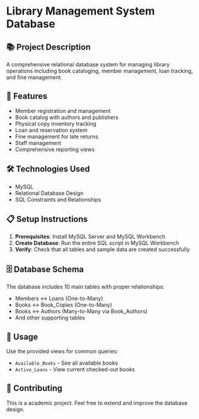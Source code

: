 # Library Management System Database

## 📚 Project Description
A comprehensive relational database system for managing library operations including book cataloging, member management, loan tracking, and fine management.

## 🚀 Features
- Member registration and management
- Book catalog with authors and publishers
- Physical copy inventory tracking
- Loan and reservation system
- Fine management for late returns
- Staff management
- Comprehensive reporting views

## 🛠️ Technologies Used
- MySQL
- Relational Database Design
- SQL Constraints and Relationships

## 📋 Setup Instructions

1. **Prerequisites**: Install MySQL Server and MySQL Workbench
2. **Create Database**: Run the entire SQL script in MySQL Workbench
3. **Verify**: Check that all tables and sample data are created successfully

## 🗄️ Database Schema
The database includes 10 main tables with proper relationships:
- Members ↔ Loans (One-to-Many)
- Books ↔ Book_Copies (One-to-Many)
- Books ↔ Authors (Many-to-Many via Book_Authors)
- And other supporting tables

## 📝 Usage
Use the provided views for common queries:
- `Available_Books` - See all available books
- `Active_Loans` - View current checked-out books

## 🤝 Contributing
This is a academic project. Feel free to extend and improve the database design.
